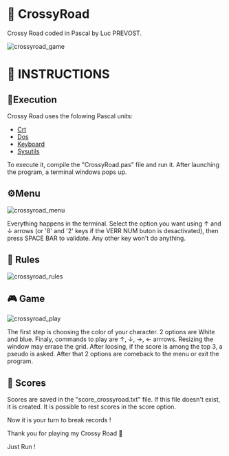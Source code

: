 # 🐓 CrossyRoad

Crossy Road coded in Pascal by Luc PREVOST.

![crossyroad_game](https://user-images.githubusercontent.com/52052772/141143317-43ddc730-fc83-413f-8335-7ee5c77a498e.png)

📃 INSTRUCTIONS
============
## 🚀Execution
Crossy Road uses the folowing Pascal units:
- [Crt](https://wiki.freepascal.org/Crt)
- [Dos](https://www.freepascal.org/docs-html/rtl/dos/index.html)
- [Keyboard](https://www.freepascal.org/docs-html/rtl/keyboard/index.html)
- [Sysutils](https://www.freepascal.org/docs-html/rtl/sysutils/index.html)
 
To execute it, compile the "CrossyRoad.pas" file and run it. After launching the program, a terminal windows pops up.

## ⚙️Menu
![crossyroad_menu](https://user-images.githubusercontent.com/52052772/141143262-00c493f7-c4a5-4fea-95ac-0e3a9cf1fac1.png)

Everything happens in the terminal. Select the option you want using ↑ and ↓ arrows (or '8' and '2' keys if the VERR NUM buton is desactivated), then press SPACE BAR to validate. Any other key won't do anything.

## 📏 Rules
![crossyroad_rules](https://user-images.githubusercontent.com/52052772/141146355-2f0eddc7-0727-4d1b-99ca-f73ad0d2f22e.png)

## 🎮 Game
![crossyroad_play](https://user-images.githubusercontent.com/52052772/141146654-5d532152-c51e-4645-9325-1849883d9b16.png)

The first step is choosing the color of your character. 2 options are White and blue. Finaly, commands to play are ↑, ↓, →, ← arrrows. Resizing the window may errase the grid. After loosing, if the score is among the top 3, a pseudo is asked. After that 2 options are comeback to the menu or exit the program.

## 🥇 Scores
Scores are saved in the "score_crossyroad.txt" file. If this file doesn't exist, it is created. It is possible to rest scores in the score option.

Now it is your turn to break records !

Thank you for playing my Crossy Road 🙂

Just Run !
